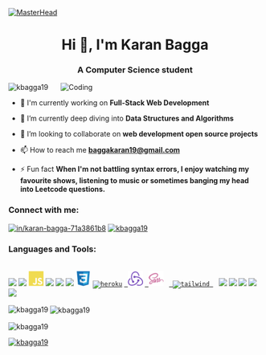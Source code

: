 [![MasterHead](https://cdn-learn.adafruit.com/assets/assets/000/112/603/medium800/programming_GFP_GPHG_preview.png?1656018137)]()
<h1 align="center">Hi 👋, I'm Karan Bagga</h1>
<h3 align="center">A Computer Science student</h3>
<img align="right" alt="Coding" width="400" src="https://media.tenor.com/rePDfDWO3XoAAAAd/hacking.gif">

<p align="left"> <img src="https://komarev.com/ghpvc/?username=kbagga19&label=Profile%20views&color=0e75b6&style=flat" alt="kbagga19" /> </p>

- 🔭 I'm currently working on **Full-Stack Web Development**

- 🌱 I’m currently deep diving into **Data Structures and Algorithms**

- 👯 I’m looking to collaborate on **web development open source projects**

- 📫 How to reach me **baggakaran19@gmail.com**

- ⚡ Fun fact **When I'm not battling syntax errors, I enjoy watching my favourite shows, listening to music or sometimes banging my head into Leetcode questions.**

<h3 align="left">Connect with me:</h3>
<p align="left">
<a href="https://linkedin.com/in/in/karan-bagga-71a3861b8" target="blank"><img align="center" src="https://raw.githubusercontent.com/rahuldkjain/github-profile-readme-generator/master/src/images/icons/Social/linked-in-alt.svg" alt="in/karan-bagga-71a3861b8" height="30" width="40" /></a>
<a href="https://www.leetcode.com/kbagga19" target="blank"><img align="center" src="https://raw.githubusercontent.com/rahuldkjain/github-profile-readme-generator/master/src/images/icons/Social/leet-code.svg" alt="kbagga19" height="30" width="40" /></a>
</p>

<h3 align="left">Languages and Tools:</h3>
<br>
<code><a href="https://www.python.org/" target="_blank"><img height="30" src="https://www.vectorlogo.zone/logos/python/python-icon.svg"></a></code>
<code><a href="https://www.oracle.com/java/" target="_blank"><img height="30" src="https://www.vectorlogo.zone/logos/java/java-icon.svg"></a></code>
<code><a href="https://www.javascript.com/" target="_blank"><img height="30" src="https://raw.githubusercontent.com/devicons/devicon/master/icons/javascript/javascript-plain.svg"></a></code>
<code><a href="https://reactjs.org/" target="_blank"><img height="30" src="https://www.vectorlogo.zone/logos/reactjs/reactjs-icon.svg"></a></code>
<code><a href="https://nextjs.org/" target="_blank"><img height="30" src="https://upload.wikimedia.org/wikipedia/commons/thumb/1/10/Cib-next-js_%28CoreUI_Icons_v1.0.0%29.svg/120px-Cib-next-js_%28CoreUI_Icons_v1.0.0%29.svg.png"></a></code>
<code><a href="https://www.w3schools.com/html/" target="_blank"><img height="30" src="https://www.vectorlogo.zone/logos/w3_html5/w3_html5-icon.svg"></a></code>
<code><a href="https://www.w3schools.com/css/" target="_blank"><img height="30" src="https://raw.githubusercontent.com/devicons/devicon/master/icons/css3/css3-original.svg"></a></code>
<code><a href="https://id.heroku.com/login" target="_blank"><img src="https://www.vectorlogo.zone/logos/heroku/heroku-icon.svg" alt="heroku"  height="30"></a></code>
<code><a href="https://redux.js.org" target="_blank"> <img src="https://raw.githubusercontent.com/devicons/devicon/master/icons/redux/redux-original.svg" alt="redux" height="30"></a></code>
<code><a href="https://sass-lang.com" target="_blank"> <img src="https://raw.githubusercontent.com/devicons/devicon/master/icons/sass/sass-original.svg" alt="sass"  height="30"></a></code>
 <code> <a href="https://tailwindcss.com/" target="_blank"> <img src="https://www.vectorlogo.zone/logos/tailwindcss/tailwindcss-icon.svg" alt="tailwind" height="30"/> </a> </code>
<code><a href="https://nodejs.org/en/" target="_blank"><img height="30" src="https://www.vectorlogo.zone/logos/nodejs/nodejs-icon.svg"></a></code>
<code><a href="https://firebase.google.com/" target="_blank"><img height="30" src="https://www.vectorlogo.zone/logos/firebase/firebase-icon.svg"></a></code>
<code><a href="https://git-scm.com/" target="_blank"><img height="30" src="https://www.vectorlogo.zone/logos/git-scm/git-scm-icon.svg"></a></code>
<code><a href="https://www.json.org/" target="_blank"><img height="30" src="https://www.vectorlogo.zone/logos/json/json-icon.svg"></a></code>
<code><a href="https://colab.research.google.com/" target="_blank"><img height="30" src="https://colab.research.google.com/img/colab_favicon_256px.png"></a></code>
</br>
<p><img align="left" src="https://github-readme-stats.vercel.app/api/top-langs?username=kbagga19&show_icons=true&locale=en&layout=compact" alt="kbagga19" /></p>


<p>&nbsp;<img align="center" src="https://github-readme-stats.vercel.app/api?username=kbagga19&show_icons=true&locale=en" alt="kbagga19" /></p>

<p><img align="center" src="https://github-readme-streak-stats.herokuapp.com/?user=kbagga19&" alt="kbagga19" /></p>

<p align="left"> <a href="https://github.com/ryo-ma/github-profile-trophy"><img src="https://github-profile-trophy.vercel.app/?username=kbagga19" alt="kbagga19" /></a> </p>
